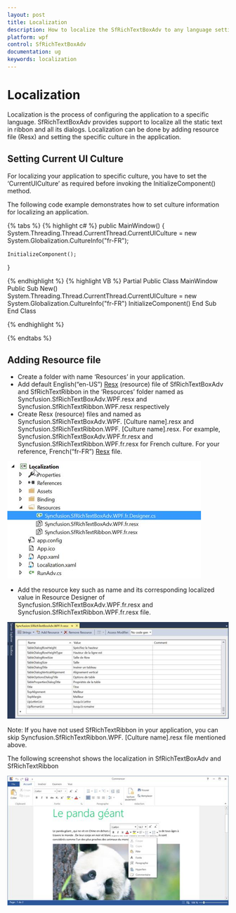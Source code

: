 ```yaml
---
layout: post
title: Localization
description: How to localize the SfRichTextBoxAdv to any language settings
platform: wpf
control: SfRichTextBoxAdv
documentation: ug
keywords: localization
---
```

# Localization

Localization is the process of configuring the application to a specific language. SfRichTextBoxAdv provides support to localize all the static text in ribbon and all its dialogs. Localization can be done by adding resource file (Resx) and setting the specific culture in the application.

## Setting Current UI Culture

For localizing your application to specific culture, you have to set the ‘CurrentUICulture’ as required before invoking the InitializeComponent() method.

The following code example demonstrates how to set culture information for localizing an application.

{% tabs %}
{% highlight c# %}
public MainWindow() 
{ 
	System.Threading.Thread.CurrentThread.CurrentUICulture = new System.Globalization.CultureInfo("fr-FR");

	InitializeComponent();
}

{% endhighlight %}
{% highlight VB %}
Partial Public Class MainWindow
Public Sub New()
System.Threading.Thread.CurrentThread.CurrentUICulture = new System.Globalization.CultureInfo("fr-FR")
InitializeComponent()
End Sub
End Class


{% endhighlight %}

{% endtabs %}

## Adding Resource file

* Create a folder with name ‘Resources’ in your application.
* Add default English(“en-US”) [Resx](http://www.syncfusion.com/downloads/support/directtrac/general/ze/Resources86404579) (resource) file of SfRichTextBoxAdv and SfRichTextRibbon in the ‘Resources’ folder named as Syncfusion.SfRichTextBoxAdv.WPF.resx and Syncfusion.SfRichTextRibbon.WPF.resx respectively
* Create Resx (resource) files and named as Syncfusion.SfRichTextBoxAdv.WPF. [Culture name].resx and Syncfusion.SfRichTextRibbon.WPF. [Culture name].resx. For example, Syncfusion.SfRichTextBoxAdv.WPF.fr.resx and Syncfusion.SfRichTextRibbon.WPF.fr.resx for French culture. For your reference, French(“fr-FR”) [Resx](http://www.syncfusion.com/downloads/support/directtrac/general/ze/ResourceFile-912008822) file.

![](Localization_images/Localization_img1.jpeg)

* Add the resource key such as name and its corresponding localized value in Resource Designer of Syncfusion.SfRichTextBoxAdv.WPF.fr.resx and Syncfusion.SfRichTextRibbon.WPF.fr.resx file.

![](Localization_images/Localization_img2.jpeg)

Note: If you have not used SfRichTextRibbon in your application, you can skip Syncfusion.SfRichTextRibbon.WPF. [Culture name].resx file mentioned above.

The following screenshot shows the localization in SfRichTextBoxAdv and SfRichTextRibbon

![](Localization_images/Localization_img3.jpeg)



